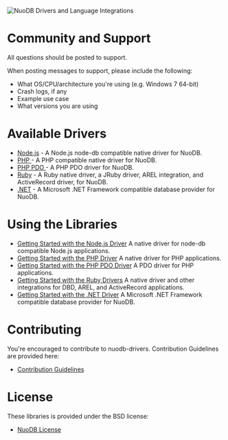 ![NuoDB Drivers and Language Integrations](https://secure.gravatar.com/avatar/3441a3bcc3a4c29d13c2bca6d7ba93c0?s=140&d=https://a248.e.akamai.net/assets.github.com%2Fimages%2Fgravatars%2Fgravatar-orgs.png "NuoDB Database Drivers")

Community and Support
=====================

All questions should be posted to support.

When posting messages to support, please include the following:

* What OS/CPU/architecture you're using (e.g. Windows 7 64-bit)
* Crash logs, if any
* Example use case
* What versions you are using

Available Drivers
=================

* [Node.js](nuodb-drivers/tree/master/nodejs) - A Node.js node-db compatible native driver for NuoDB.
* [PHP ](nuodb-drivers/tree/master/php) - A PHP compatible native driver for NuoDB.
* [PHP PDO ](nuodb-drivers/tree/master/php_pdo) - A PHP PDO driver for NuoDB.
* [Ruby](nuodb-drivers/tree/master/ruby) - A Ruby native driver, a JRuby driver, AREL integration, and ActiveRecord driver, for NuoDB.
* [.NET](nuodb-drivers/tree/master/dotnet) - A Microsoft .NET Framework compatible database provider for NuoDB.

Using the Libraries
===================

* [Getting Started with the Node.js Driver](nuodb-drivers/tree/master/nodejs/README.md) A native driver for node-db compatible Node.js applications.
* [Getting Started with the PHP Driver](nuodb-drivers/tree/master/php/README.md) A native driver for PHP applications.
* [Getting Started with the PHP PDO Driver](nuodb-drivers/tree/master/php_pdo/README.md) A PDO driver for PHP applications.
* [Getting Started with the Ruby Drivers](nuodb-drivers/tree/master/ruby/README.md) A native driver and other integrations for DBD, AREL, and ActiveRecord applications.
* [Getting Started with the .NET Driver](nuodb-drivers/tree/master/dotnet/README.md) A Microsoft .NET Framework compatible database provider for NuoDB.

Contributing 
============

You're encouraged to contribute to nuodb-drivers. Contribution Guidelines are provided here:

* [Contribution Guidelines](nuodb-drivers/tree/master/CONTRIBUTING.md)

License
=======

These libraries is provided under the BSD license:

* [NuoDB License](nuodb-drivers/tree/master/LICENSE)
